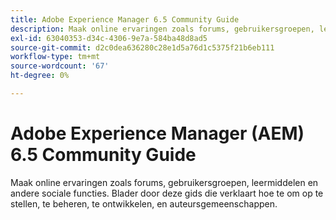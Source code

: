 ```yaml
---
title: Adobe Experience Manager 6.5 Community Guide
description: Maak online ervaringen zoals forums, gebruikersgroepen, leermiddelen en andere sociale functies. Blader door deze gids die verklaart hoe te om op te stellen, te beheren, te ontwikkelen, en auteursgemeenschappen.
exl-id: 63040353-d34c-4306-9e7a-584ba48d8ad5
source-git-commit: d2c0dea636280c28e1d5a76d1c5375f21b6eb111
workflow-type: tm+mt
source-wordcount: '67'
ht-degree: 0%

---
```


# Adobe Experience Manager (AEM) 6.5 Community Guide

Maak online ervaringen zoals forums, gebruikersgroepen, leermiddelen en andere sociale functies. Blader door deze gids die verklaart hoe te om op te stellen, te beheren, te ontwikkelen, en auteursgemeenschappen.
